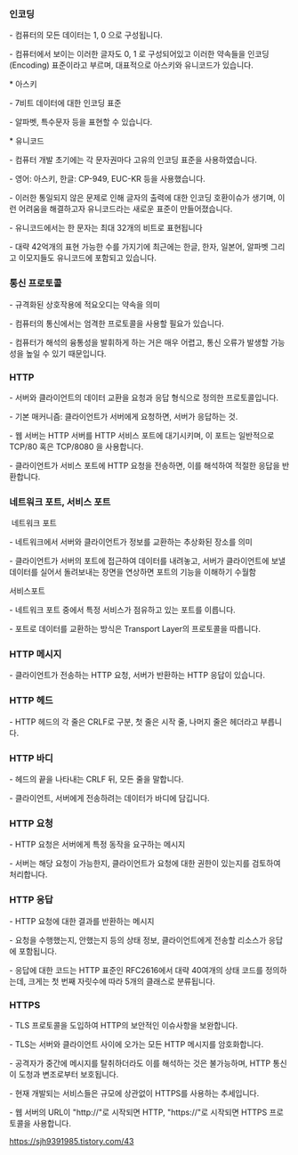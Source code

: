 ### 인코딩

\- 컴퓨터의 모든 데이터는 1, 0 으로 구성됩니다.

\- 컴퓨터에서 보이는 이러한 글자도 0, 1 로 구성되어있고 이러한 약속들을 인코딩(Encoding) 표준이라고 부르며, 대표적으로 아스키와 유니코드가 있습니다.

\* 아스키

\- 7비트 데이터에 대한 인코딩 표준

\- 알파벳, 특수문자 등을 표현할 수 있습니다.

\* 유니코드

\- 컴퓨터 개발 초기에는 각 문자권마다 고유의 인코딩 표준을 사용하였습니다.

\- 영어: 아스키, 한글: CP-949, EUC-KR 등을 사용했습니다.

\- 이러한 통일되지 않은 문제로 인해 글자의 출력에 대한 인코딩 호환이슈가 생기며, 이런 어려움을 해결하고자 유니코드라는 새로운 표준이 만들어졌습니다.

\- 유니코드에서는 한 문자는 최대 32개의 비트로 표현됩니다

\- 대략 42억개의 표현 가능한 수를 가지기에 최근에는 한글, 한자, 일본어, 알파벳 그리고 이모지들도 유니코드에 포함되고 있습니다.

### 통신 프로토콜

\- 규격화된 상호작용에 적요오디는 약속을 의미

\- 컴퓨터의 통신에서는 엄격한 프로토콜을 사용할 필요가 있습니다.

\- 컴퓨터가 해석의 융통성을 발휘하게 하는 거은 매우 어렵고, 통신 오류가 발생할 가능성을 높일 수 있기 때문입니다.

### HTTP

\- 서버와 클라이언트의 데이터 교환을 요청과 응답 형식으로 정의한 프로토콜입니다.

\- 기본 매커니즘: 클라이언트가 서버에게 요청하면, 서버가 응답하는 것.

\- 웹 서버는 HTTP 서버를 HTTP 서비스 포트에 대기시키며, 이 포트는 일반적으로 TCP/80 혹은 TCP/8080 을 사용합니다.

\- 클라이언트가 서비스 포트에 HTTP 요청을 전송하면, 이를 해석하여 적절한 응답을 반환합니다.

### 네트워크 포트, 서비스 포트

 네트워크 포트

\- 네트워크에서 서버와 클라이언트가 정보를 교환하는 추상화된 장소를 의미

\- 클라이언트가 서버의 포트에 접근하여 데이터를 내려놓고, 서버가 클라이언트에 보낼 데이터를 실어서 돌려보내는 장면을 연상하면 포트의 기능을 이해하기 수월함

서비스포트

\- 네트워크 포트 중에서 특정 서비스가 점유하고 있는 포트를 이릅니다.

\- 포트로 데이터를 교환하는 방식은 Transport Layer의 프로토콜을 따릅니다.

### HTTP 메시지

\- 클라이언트가 전송하는 HTTP 요청, 서버가 반환하는 HTTP 응답이 있습니다.

### HTTP 헤드

\- HTTP 헤드의 각 줄은 CRLF로 구분, 첫 줄은 시작 줄, 나머지 줄은 헤더라고 부릅니다.

### HTTP 바디

\- 헤드의 끝을 나타내는 CRLF 뒤, 모든 줄을 말합니다.

\- 클라이언트, 서버에게 전송하려는 데이터가 바디에 담깁니다.

### HTTP 요청

\- HTTP 요청은 서버에게 특정 동작을 요구하는 메시지

\- 서버는 해당 요청이 가능한지, 클라이언트가 요청에 대한 권한이 있는지를 검토하여 처리합니다.

### HTTP 응답

\- HTTP 요청에 대한 결과를 반환하는 메시지

\- 요청을 수행했는지, 안했는지 등의 상태 정보, 클라이언트에게 전송할 리소스가 응답에 포함됩니다.

\- 응답에 대한 코드는 HTTP 표준인 RFC2616에서 대략 40여개의 상태 코드를 정의하는데, 크게는 첫 번째 자릿수에 따라 5개의 클래스로 분류됩니다.

### HTTPS

\- TLS 프로토콜을 도입하여 HTTP의 보안적인 이슈사항을 보완합니다.

\- TLS는 서버와 클라이언트 사이에 오가는 모든 HTTP 메시지를 암호화합니다.

\- 공격자가 중간에 메시지를 탈취하더라도 이를 해석하는 것은 불가능하며, HTTP 통신이 도청과 변조로부터 보호됩니다.

\- 현재 개발되는 서비스들은 규모에 상관없이 HTTPS를 사용하는 추세입니다.

\- 웹 서버의 URL이 "http://"로 시작되면 HTTP, "https://"로 시작되면 HTTPS 프로토콜을 사용합니다.

https://sjh9391985.tistory.com/43

